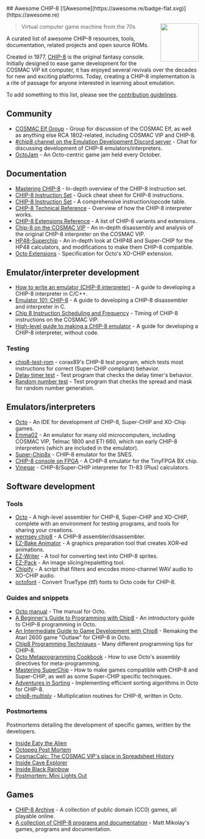 <div class="github-widget" data-repo="tobiasvl/awesome-chip-8"></div>
<script async src="https://pagead2.googlesyndication.com/pagead/js/adsbygoogle.js"></script><ins class="adsbygoogle" style="display:block" data-ad-client="ca-pub-6890694312814945" data-ad-slot="5473692530" data-ad-format="auto"  data-full-width-responsive="true"></ins><script>(adsbygoogle = window.adsbygoogle || []).push({});</script>
## Awesome CHIP-8 [![Awesome](https://awesome.re/badge-flat.svg)](https://awesome.re)

[<img src="https://raw.githubusercontent.com/tobiasvl/awesome-chip-8/master/c8.png" align="right" width="100">](https://chip-8.github.io)

> Virtual computer game machine from the 70s 

A curated list of awesome CHIP-8 resources, tools, documentation, related projects and open source ROMs.

Created in 1977, [CHIP-8](https://en.wikipedia.org/wiki/CHIP-8) is the original fantasy console. Initially designed to ease game development for the COSMAC VIP kit computer, it has enjoyed several revivals over the decades for new and exciting platforms. Today, creating a CHIP-8 implementation is a rite of passage for anyone interested in learning about emulation.

To add something to this list, please see the [contribution guidelines](https://github.com/tobiasvl/awesome-chip-8/blob/master/CONTRIBUTING.md).



## Community

* [COSMAC Elf Group](https://groups.io/g/cosmacelf) - Group for discussion of the COSMAC Elf, as well as anything else RCA 1802-related, including COSMAC VIP and CHIP-8.
* [#chip8 channel on the Emulation Development Discord server](https://discordapp.com/invite/Gf7cP3w) - Chat for discussing development of CHIP-8 emulators/interpreters.
* [OctoJam](http://octojam.com/) - An Octo-centric game jam held every October.

## Documentation

* [Mastering CHIP-8](http://mattmik.com/files/chip8/mastering/chip8.html) - In-depth overview of the CHIP-8 instruction set.
* [CHIP-8 Instruction Set](http://johnearnest.github.io/Octo/docs/chip8ref.pdf) - Quick cheat sheet for CHIP-8 instructions.
* [CHIP-8 Instruction Set](https://github.com/mattmikolay/chip-8/wiki/CHIP%E2%80%908-Instruction-Set) - A comprehensive instruction/opcode table.
* [CHIP-8 Technical Reference](https://github.com/mattmikolay/chip-8/wiki/CHIP%E2%80%908-Technical-Reference) - Overview of how the CHIP-8 interpreter works.
* [CHIP-8 Extensions Reference](https://github.com/mattmikolay/chip-8/wiki/CHIP%E2%80%908-Extensions-Reference) - A list of CHIP-8 variants and extensions.
* [Chip-8 on the COSMAC VIP](https://laurencescotford.com/chip-8-on-the-cosmac-vip-index/) - An in-depth disassembly and analysis of the original CHIP-8 interpreter on the COSMAC VIP.
* [HP48-Superchip](https://github.com/Chromatophore/HP48-Superchip) - An in-depth look at CHIP48 and Super-CHIP for the HP48 calculators, and modifications to make them CHIP-8 compatible.
* [Octo Extensions](http://johnearnest.github.io/Octo/docs/XO-ChipSpecification.html) - Specification for Octo's XO-CHIP extension.

## Emulator/interpreter development

* [How to write an emulator (CHIP-8 interpreter)](http://www.multigesture.net/articles/how-to-write-an-emulator-chip-8-interpreter/) - A guide to developing a CHIP-8 interpreter in C/C++.
* [Emulator 101: CHIP-8](http://www.emulator101.com/introduction-to-chip-8.html) - A guide to developing a CHIP-8 disassembler and interpreter in C.
* [Chip 8 Instruction Scheduling and Frequency](https://jackson-s.me/2019/07/13/Chip-8-Instruction-Scheduling-and-Frequency.html) - Timing of CHIP-8 instructions on the COSMAC VIP.
* [High-level guide to making a CHIP-8 emulator](https://tobiasvl.github.io/blog/write-a-chip-8-emulator/) - A guide for developing a CHIP-8 interpreter, without code.

### Testing

* [chip8-test-rom](https://github.com/corax89/chip8-test-rom) - corax89's CHIP-8 test program, which tests most instructions for correct (Super-CHIP compliant) behavior.
* [Delay timer test](https://github.com/mattmikolay/chip-8/tree/master/delaytimer) - Test program that checks the delay timer's behavior.
* [Random number test](https://github.com/mattmikolay/chip-8/tree/master/randomnumber) - Test program that checks the spread and mask for random number generation.

## Emulators/interpreters

* [Octo](http://johnearnest.github.io/Octo/) - An IDE for development of CHIP-8, Super-CHIP and XO-Chip games.
* [Emma02](https://www.emma02.hobby-site.com/) - An emulator for many old microcomputers, including COSMAC VIP, Telmac 1800 and ETI 660, which ran early CHIP-8 interpreters (which are included in the emulator).
* [Super-Chip8x](https://github.com/Ersanio/Super-Chip8x) - CHIP-8 emulator for the SNES.
* [CHIP-8 console on FPGA](https://github.com/pwmarcz/fpga-chip8) - A CHIP-8 emulator for the TinyFPGA BX chip.
* [Vinegar](http://benryves.com/bin/vinegar/) - CHIP-8/Super-CHIP interpreter for TI-83 (Plus) calculators.

## Software development

### Tools

* [Octo](http://github.com/johnearnest/Octo/) - A high-level assembler for CHIP-8, Super-CHIP and XO-CHIP, complete with an environment for testing programs, and tools for sharing your creations.
* [wernsey chip8](https://github.com/wernsey/chip8) - A CHIP-8 assembler/disassembler.
* [EZ-Bake Animator](http://beyondloom.com/tools/ezbake.html) - A graphics preparation tool that creates XOR-ed animations.
* [EZ-Writer](http://beyondloom.com/tools/ezwriter.html) - A tool for converting text into CHIP-8 sprites.
* [EZ-Pack](http://beyondloom.com/tools/ezpack.html) - An image slicing/repaletting tool.
* [Chipify](http://johnearnest.github.io/Octo/tools/Chipify/) - A script that filters and encodes mono-channel WAV audio to XO-CHIP audio.
* [octofont](https://github.com/jdeeny/octofont/) - Convert TrueType (ttf) fonts to Octo code for CHIP-8.

### Guides and snippets

* [Octo manual](https://johnearnest.github.io/Octo/docs/Manual.html) - The manual for Octo.
* [A Beginner's Guide to Programming with Chip8](http://johnearnest.github.io/Octo/docs/BeginnersGuide.html) - An introductory guide to CHIP-8 programming in Octo.
* [An Intermediate Guide to Game Development with Chip8](http://johnearnest.github.io/Octo/docs/IntermediateGuide.html) - Remaking the Atari 2600 game "Outlaw" for CHIP-8 in Octo.
* [Chip8 Programming Techniques](http://johnearnest.github.io/Octo/docs/Chip8%20Programming.html) - Many different programming tips for CHIP-8.
* [Octo Metaprogramming Cookbook](http://johnearnest.github.io/Octo/docs/MetaProgramming.html) - How to use Octo's assembly directives for meta-programming.
* [Mastering SuperChip](http://johnearnest.github.io/Octo/docs/SuperChip.html) - How to make games compatible with CHIP-8 and Super-CHIP, as well as some Super-CHIP specific techniques.
* [Adventures in Sorting](https://johnearnest.github.io/Octo/docs/Sorting.html) - Implementing efficient sorting algorithms in Octo for CHIP-8.
* [chip8-multiply](https://github.com/jdeeny/chip8-multiply) - Multiplication routines for CHIP-8, written in Octo.

### Postmortems

Postmortems detailing the development of specific games, written by the developers.

* [Inside Eaty the Alien](http://johnearnest.github.io/Octo/docs/EatyTheAlien.html)
* [Octopeg Post Mortem](http://www.awfuljams.com/octojam-ii/games/octopeg)
* [CosmacCalc: The COSMAC VIP's place in Spreadsheet History](https://abitoutofplace.wordpress.com/2015/05/02/cosmaccalc-the-cosmac-vip-s-place-in-spreadsheet-history/)
* [Inside Cave Explorer](http://johnearnest.github.io/Octo/docs/CaveExplorer.html)
* [Inside Black Rainbow](http://johnearnest.github.io/Octo/docs/BlackRainbow.html)
* [Postmortem: Mini Lights Out](https://tobiasvl.itch.io/mini-lights-out/devlog/102679/postmortem-mini-lights-out)

## Games

* [CHIP-8 Archive](https://johnearnest.github.io/chip8Archive/) - A collection of public domain (CC0) games, all playable online.
* [A collection of CHIP-8 programs and documentation](https://github.com/mattmikolay/chip-8) - Matt Mikolay's games, programs and documentation.